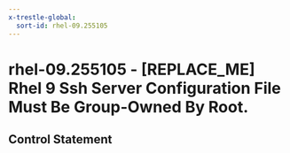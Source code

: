 ```yaml
---
x-trestle-global:
  sort-id: rhel-09.255105
---
```


# rhel-09.255105 - \[REPLACE_ME\] Rhel 9 Ssh Server Configuration File Must Be Group-Owned By Root.

## Control Statement

